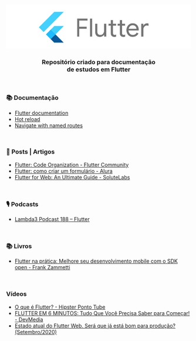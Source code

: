 <div align="center">
 
 ![Flutter Logo](Docs/images/flutter-logo.jpg)
 ### Repositório criado para documentação <br> de estudos em Flutter
  
</div>

<br>

### 📚 Documentação
 
+ [Flutter documentation](https://flutter.dev/docs)
+ [Hot reload](https://flutter.dev/docs/development/tools/hot-reload)
+ [Navigate with named routes](https://flutter.dev/docs/cookbook/navigation/named-routes)


<br> 

### 📰 Posts | Artigos

+ [Flutter: Code Organization - Flutter Community](https://medium.com/flutter-community/flutter-code-organization-de3a4c219149)
+ [Flutter: como criar um formulário - Alura](https://www.alura.com.br/artigos/criando-formulario-com-flutter)
+ [Flutter for Web: An Ultimate Guide - SoluteLabs](https://www.solutelabs.com/blog/flutter-for-web-an-ultimate-guide)


<br>

  
### 🎙️ Podcasts

+ [Lambda3 Podcast 188 – Flutter](https://www.lambda3.com.br/2020/03/lambda3-podcast-188-flutter/)


<br>

### 📚 Livros
 
+ [Flutter na prática: Melhore seu desenvolvimento mobile com o SDK open - Frank Zammetti](https://www.amazon.com.br/Flutter-pr%C3%A1tica-Melhore-desenvolvimento-recente-ebook/dp/B083VXLSQG)

<br> 


### Vídeos

+ [O que é Flutter? - Hipster Ponto Tube](https://www.youtube.com/watch?v=So5C-XSfGW0&ab_channel=AluraCursosOnline)
+ [FLUTTER EM 6 MINUTOS: Tudo Que Você Precisa Saber para Começar! - DevMedia](https://www.youtube.com/watch?v=jbAh5R8CH_o&ab_channel=DevMedia)
+ [Estado atual do Flutter Web. Será que já está bom para produção? (Setembro/2020)](https://www.youtube.com/watch?v=Gv8u1zVNshU&ab_channel=Flutterando)





